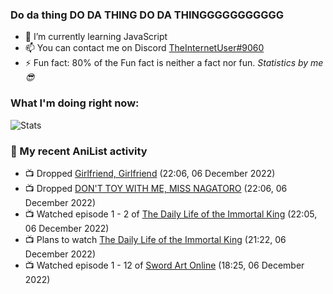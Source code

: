 ### Do da thing DO DA THING DO DA THINGGGGGGGGGGG

<!-- **TheInternetUser0/TheInternetUser0** is a ✨ _special_ ✨ repository because its `README.md` (this file) appears on your GitHub profile. -->


- 🌱 I’m currently learning JavaScript
- 📫 You can contact me on Discord [TheInternetUser#9060](https://discord.com/users/534117072796385300)
- ⚡ Fun fact: 80% of the Fun fact is neither a fact nor fun. _Statistics by me 😎_

### What I'm doing right now:
![Stats](https://discord.c99.nl/widget/theme-3/534117072796385300.png)

### 🌸 My recent AniList activity

<!-- ANILIST_ACTIVITY:start -->

-   📺 Dropped [Girlfriend, Girlfriend](https://anilist.co/anime/126192) (22:06, 06 December 2022)
-   📺 Dropped [DON'T TOY WITH ME, MISS NAGATORO](https://anilist.co/anime/120697) (22:06, 06 December 2022)
-   📺 Watched episode 1 - 2 of [The Daily Life of the Immortal King](https://anilist.co/anime/114121) (22:05, 06 December 2022)
-   📺 Plans to watch [The Daily Life of the Immortal King](https://anilist.co/anime/114121) (21:22, 06 December 2022)
-   📺 Watched episode 1 - 12 of [Sword Art Online](https://anilist.co/anime/11757) (18:25, 06 December 2022)

<!-- ANILIST_ACTIVITY:end -->

